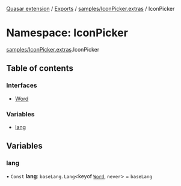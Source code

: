 [Quasar extension](../index.md) / [Exports](../modules.md) / [samples/IconPicker.extras](samples_IconPicker_extras.md) / IconPicker

# Namespace: IconPicker

[samples/IconPicker.extras](samples_IconPicker_extras.md).IconPicker

## Table of contents

### Interfaces

- [Word](../interfaces/samples_IconPicker_extras.IconPicker.Word.md)

### Variables

- [lang](samples_IconPicker_extras.IconPicker.md#lang)

## Variables

### lang

• `Const` **lang**: `baseLang.Lang`<keyof [`Word`](../interfaces/samples_IconPicker_extras.IconPicker.Word.md), `never`\> = `baseLang`
